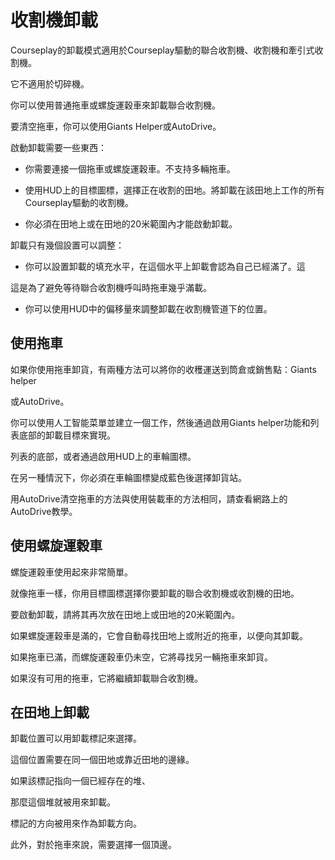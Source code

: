 # 收割機卸載

  
  
Courseplay的卸載模式適用於Courseplay驅動的聯合收割機、收割機和牽引式收割機。  
  
它不適用於切碎機。  
  
你可以使用普通拖車或螺旋運穀車來卸載聯合收割機。  
  
要清空拖車，你可以使用Giants Helper或AutoDrive。  
  
啟動卸載需要一些東西：  
  
    
- 你需要連接一個拖車或螺旋運穀車。不支持多輛拖車。  
  
    
- 使用HUD上的目標圖標，選擇正在收割的田地。將卸載在該田地上工作的所有Courseplay驅動的收割機。  
  
    
- 你必須在田地上或在田地的20米範圍內才能啟動卸載。  
  
  
  
卸載只有幾個設置可以調整：  
  
    
- 你可以設置卸載的填充水平，在這個水平上卸載會認為自己已經滿了。這  
  
這是為了避免等待聯合收割機呼叫時拖車幾乎滿載。  
  
    
- 你可以使用HUD中的偏移量來調整卸載在收割機管道下的位置。  
  
                                                           
  


## 使用拖車

  
  
如果你使用拖車卸貨，有兩種方法可以將你的收穫運送到筒倉或銷售點：Giants helper  
  
或AutoDrive。  
  
你可以使用人工智能菜單並建立一個工作，然後通過啟用Giants helper功能和列表底部的卸載目標來實現。  
  
列表的底部，或者通過啟用HUD上的車輪圖標。  
  
在另一種情況下，你必須在車輪圖標變成藍色後選擇卸貨站。  
  
  
  
用AutoDrive清空拖車的方法與使用裝載車的方法相同，請查看網路上的AutoDrive教學。  
  


## 使用螺旋運穀車

  
  
螺旋運穀車使用起來非常簡單。  
  
就像拖車一樣，你用目標圖標選擇你要卸載的聯合收割機或收割機的田地。  
  
要啟動卸載，請將其再次放在田地上或田地的20米範圍內。  
  
如果螺旋運穀車是滿的，它會自動尋找田地上或附近的拖車，以便向其卸載。  
  
如果拖車已滿，而螺旋運穀車仍未空，它將尋找另一輛拖車來卸貨。  
  
如果沒有可用的拖車，它將繼續卸載聯合收割機。  
  


## 在田地上卸載

  
  
卸載位置可以用卸載標記來選擇。  
  
這個位置需要在同一個田地或靠近田地的邊緣。  
  
如果該標記指向一個已經存在的堆、   
  
那麼這個堆就被用來卸載。  
  
標記的方向被用來作為卸載方向。  
  
此外，對於拖車來說，需要選擇一個頂邊。  
  


